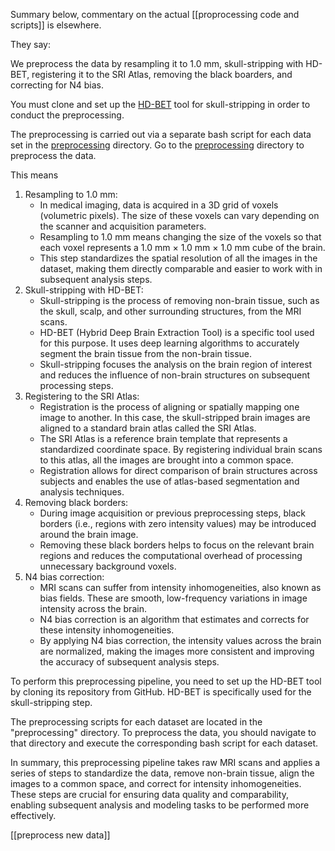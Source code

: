 Summary below, commentary on the actual [[proprocessing code and scripts]] is elsewhere.

They say:

We preprocess the data by resampling it to 1.0 mm, skull-stripping with HD-BET, registering it to the SRI Atlas, removing the black boarders, and correcting for N4 bias. 

You must clone and set up the [HD-BET](https://github.com/MIC-DKFZ/HD-BET) tool for skull-stripping in order to conduct the preprocessing.  

The preprocessing is carried out via a separate bash script for each data set in the [preprocessing](https://file+.vscode-resource.vscode-cdn.net/c:/Users/rd81/OneDrive%20-%20University%20of%20Sussex/Desktop/diss_git/mDDPM/preprocessing) directory. Go to the [preprocessing](https://file+.vscode-resource.vscode-cdn.net/c:/Users/rd81/OneDrive%20-%20University%20of%20Sussex/Desktop/diss_git/mDDPM/preprocessing) directory to preprocess the data.

This means

1. Resampling to 1.0 mm:
    - In medical imaging, data is acquired in a 3D grid of voxels (volumetric pixels). The size of these voxels can vary depending on the scanner and acquisition parameters.
    - Resampling to 1.0 mm means changing the size of the voxels so that each voxel represents a 1.0 mm × 1.0 mm × 1.0 mm cube of the brain.
    - This step standardizes the spatial resolution of all the images in the dataset, making them directly comparable and easier to work with in subsequent analysis steps.
2. Skull-stripping with HD-BET:
    - Skull-stripping is the process of removing non-brain tissue, such as the skull, scalp, and other surrounding structures, from the MRI scans.
    - HD-BET (Hybrid Deep Brain Extraction Tool) is a specific tool used for this purpose. It uses deep learning algorithms to accurately segment the brain tissue from the non-brain tissue.
    - Skull-stripping focuses the analysis on the brain region of interest and reduces the influence of non-brain structures on subsequent processing steps.
3. Registering to the SRI Atlas:
    - Registration is the process of aligning or spatially mapping one image to another. In this case, the skull-stripped brain images are aligned to a standard brain atlas called the SRI Atlas.
    - The SRI Atlas is a reference brain template that represents a standardized coordinate space. By registering individual brain scans to this atlas, all the images are brought into a common space.
    - Registration allows for direct comparison of brain structures across subjects and enables the use of atlas-based segmentation and analysis techniques.
4. Removing black borders:
    - During image acquisition or previous preprocessing steps, black borders (i.e., regions with zero intensity values) may be introduced around the brain image.
    - Removing these black borders helps to focus on the relevant brain regions and reduces the computational overhead of processing unnecessary background voxels.
5. N4 bias correction:
    - MRI scans can suffer from intensity inhomogeneities, also known as bias fields. These are smooth, low-frequency variations in image intensity across the brain.
    - N4 bias correction is an algorithm that estimates and corrects for these intensity inhomogeneities.
    - By applying N4 bias correction, the intensity values across the brain are normalized, making the images more consistent and improving the accuracy of subsequent analysis steps.

To perform this preprocessing pipeline, you need to set up the HD-BET tool by cloning its repository from GitHub. HD-BET is specifically used for the skull-stripping step.

The preprocessing scripts for each dataset are located in the "preprocessing" directory. To preprocess the data, you should navigate to that directory and execute the corresponding bash script for each dataset.

In summary, this preprocessing pipeline takes raw MRI scans and applies a series of steps to standardize the data, remove non-brain tissue, align the images to a common space, and correct for intensity inhomogeneities. These steps are crucial for ensuring data quality and comparability, enabling subsequent analysis and modeling tasks to be performed more effectively.

[[preprocess new data]] 

